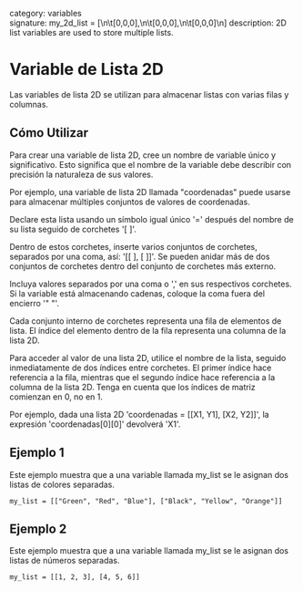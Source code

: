 category: variables  
signature: my_2d_list = [\n\t[0,0,0],\n\t[0,0,0],\n\t[0,0,0]\n]
description: 2D list variables are used to store multiple lists.

# Variable de Lista 2D

Las variables de lista 2D se utilizan para almacenar listas con varias filas y columnas.

## Cómo Utilizar

Para crear una variable de lista 2D, cree un nombre de variable único y significativo. Esto significa que el nombre de la variable debe describir con precisión la naturaleza de sus valores.

Por ejemplo, una variable de lista 2D llamada "coordenadas" puede usarse para almacenar múltiples conjuntos de valores de coordenadas.

Declare esta lista usando un símbolo igual único '=' después del nombre de su lista seguido de corchetes '[ ]'.

Dentro de estos corchetes, inserte varios conjuntos de corchetes, separados por una coma, así: '[[ ], [ ]]'. Se pueden anidar más de dos conjuntos de corchetes dentro del conjunto de corchetes más externo.

Incluya valores separados por una coma o ',' en sus respectivos corchetes. Si la variable está almacenando cadenas, coloque la coma fuera del encierro '" "'.

Cada conjunto interno de corchetes representa una fila de elementos de lista. El índice del elemento dentro de la fila representa una columna de la lista 2D.

Para acceder al valor de una lista 2D, utilice el nombre de la lista, seguido inmediatamente de dos índices entre corchetes. El primer índice hace referencia a la fila, mientras que el segundo índice hace referencia a la columna de la lista 2D. Tenga en cuenta que los índices de matriz comienzan en 0, no en 1.

Por ejemplo, dada una lista 2D 'coordenadas = [[X1, Y1], [X2, Y2]]', la expresión 'coordenadas[0][0]' devolverá 'X1'. 

## Ejemplo 1

Este ejemplo muestra que a una variable llamada my_list se le asignan dos listas de colores separadas.

```don
my_list = [["Green", "Red", "Blue"], ["Black", "Yellow", "Orange"]]
```

## Ejemplo 2

Este ejemplo muestra que a una variable llamada my_list se le asignan dos listas de números separadas.

```don
my_list = [[1, 2, 3], [4, 5, 6]]
```
<advanced>
</advanced>
